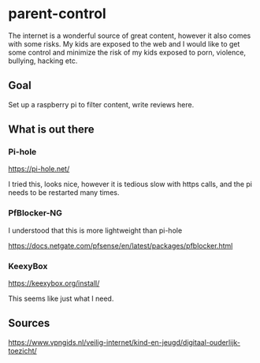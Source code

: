# parent-control

The internet is a wonderful source of great content, however it also comes with some risks. My kids are exposed to the web and I would like to get some control and minimize the risk of my kids exposed to porn, violence, bullying, hacking etc.

## Goal

Set up a raspberry pi to filter content, write reviews here.

## What is out there

### Pi-hole

https://pi-hole.net/

I tried this, looks nice, however it is tedious slow with https calls, and the pi needs to be restarted many times.

### PfBlocker-NG

I understood that this is more lightweight than pi-hole

https://docs.netgate.com/pfsense/en/latest/packages/pfblocker.html

### KeexyBox

https://keexybox.org/install/

This seems like just what I need.

## Sources

https://www.vpngids.nl/veilig-internet/kind-en-jeugd/digitaal-ouderlijk-toezicht/

